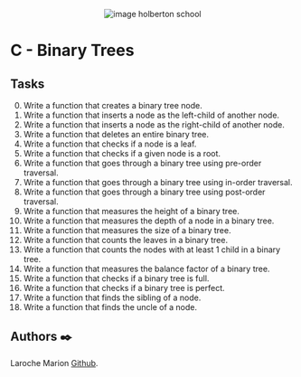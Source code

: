 <p align="center">
<picture>
 <source media="(prefers-color-scheme: dark)" srcset="https://images.squarespace-cdn.com/content/v1/5a4bfe8bf09ca4228ceca3b7/1539139199598-ANH454IHZI1OKWONKRXY/logo.jpg?format=2500w">
 <source media="(prefers-color-scheme: light)" srcset="https://encrypted-tbn0.gstatic.com/images?q=tbn:ANd9GcQIrK23KvJPB7XdZrIk9mHwe3GZvtsUZLjkh-eG6KRgCLeWu3MW0kFcggq4COpLmeZviQ&usqp=CAU">
 <img alt="image holberton school" src="https://apply.holbertonschool.com/auth/sign_up?country=fr&locale=fr">
</picture>
</p>
<h1 align="center">

# **C - Binary Trees**

</h1>


## **Tasks**
0. Write a function that creates a binary tree node.
1. Write a function that inserts a node as the left-child of another node.
2. Write a function that inserts a node as the right-child of another node.
3. Write a function that deletes an entire binary tree.
4. Write a function that checks if a node is a leaf.
5. Write a function that checks if a given node is a root.
6. Write a function that goes through a binary tree using pre-order traversal.
7. Write a function that goes through a binary tree using in-order traversal.
8. Write a function that goes through a binary tree using post-order traversal.
9. Write a function that measures the height of a binary tree.
10. Write a function that measures the depth of a node in a binary tree.
11. Write a function that measures the size of a binary tree.
12. Write a function that counts the leaves in a binary tree.
13. Write a function that counts the nodes with at least 1 child in a binary tree.
14. Write a function that measures the balance factor of a binary tree.
15. Write a function that checks if a binary tree is full.
16. Write a function that checks if a binary tree is perfect.
17. Write a function that finds the sibling of a node.
18. Write a function that finds the uncle of a node.

## **Authors** :black_nib:

Laroche Marion [Github](https://github.com/Mamuche).
